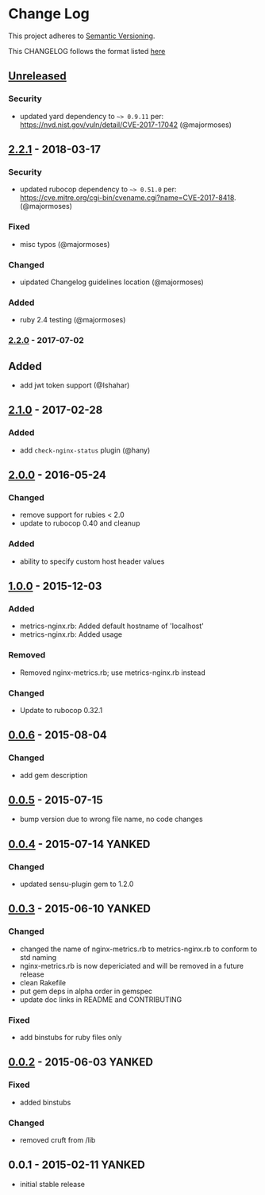 # Change Log
This project adheres to [Semantic Versioning](http://semver.org/).

This CHANGELOG follows the format listed [here](https://github.com/sensu-plugins/community/blob/master/HOW_WE_CHANGELOG.md)

## [Unreleased]

### Security
- updated yard dependency to `~> 0.9.11` per: https://nvd.nist.gov/vuln/detail/CVE-2017-17042 (@majormoses)

## [2.2.1] - 2018-03-17
### Security
- updated rubocop dependency to `~> 0.51.0` per: https://cve.mitre.org/cgi-bin/cvename.cgi?name=CVE-2017-8418. (@majormoses)

### Fixed
- misc typos (@majormoses)

### Changed
- uipdated Changelog guidelines location (@majormoses)

### Added
- ruby 2.4 testing (@majormoses)

### [2.2.0] - 2017-07-02
## Added
- add jwt token support (@Ishahar)

## [2.1.0] - 2017-02-28
### Added
- add `check-nginx-status` plugin (@hany)

## [2.0.0] - 2016-05-24
### Changed
- remove support for rubies < 2.0
- update to rubocop 0.40 and cleanup

### Added
- ability to specify custom host header values

## [1.0.0] - 2015-12-03
### Added
- metrics-nginx.rb: Added default hostname of 'localhost'
- metrics-nginx.rb: Added usage

### Removed
- Removed nginx-metrics.rb; use metrics-nginx.rb instead

### Changed
- Update to rubocop 0.32.1

## [0.0.6] - 2015-08-04
### Changed
- add gem description

## [0.0.5] - 2015-07-15
- bump version due to wrong file name, no code changes

## [0.0.4] - 2015-07-14 **YANKED**
### Changed
- updated sensu-plugin gem to 1.2.0

## [0.0.3] - 2015-06-10 **YANKED**
### Changed
- changed the name of nginx-metrics.rb to metrics-nginx.rb to conform to std naming
- nginx-metrics.rb is now depericiated and will be removed in a future release
- clean Rakefile
- put gem deps in alpha order in gemspec
- update doc links in README and CONTRIBUTING

### Fixed
- add binstubs for ruby files only

## [0.0.2] - 2015-06-03 **YANKED**
### Fixed
- added binstubs

### Changed
- removed cruft from /lib

## 0.0.1 - 2015-02-11 **YANKED**
- initial stable release

[Unreleased]: https://github.com/sensu-plugins/sensu-plugins-nginx/compare/2.2.1...HEAD
[2.2.1]: https://github.com/sensu-plugins/sensu-plugins-nginx/compare/2.2.0...2.2.1
[2.2.0]: https://github.com/sensu-plugins/sensu-plugins-nginx/compare/2.1.0...2.2.0
[2.1.0]: https://github.com/sensu-plugins/sensu-plugins-nginx/compare/2.0.0...2.1.0
[2.0.0]: https://github.com/sensu-plugins/sensu-plugins-nginx/compare/1.0.0...2.0.0
[1.0.0]: https://github.com/sensu-plugins/sensu-plugins-nginx/compare/0.0.6...1.0.0
[0.0.6]: https://github.com/sensu-plugins/sensu-plugins-nginx/compare/0.0.5...0.0.6
[0.0.5]: https://github.com/sensu-plugins/sensu-plugins-nginx/compare/0.0.4...0.0.5
[0.0.4]: https://github.com/sensu-plugins/sensu-plugins-nginx/compare/0.0.3...0.0.4
[0.0.3]: https://github.com/sensu-plugins/sensu-plugins-nginx/compare/0.0.2...0.0.3
[0.0.2]: https://github.com/sensu-plugins/sensu-plugins-nginx/compare/0.0.1...0.0.2
